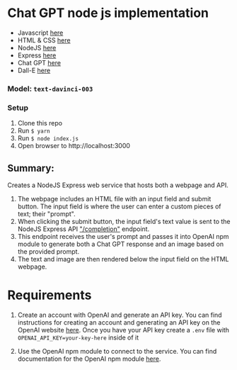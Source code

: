 # Chat GPT node js implementation

- Javascript [here](https://github.com/adriaanbalt/chatgpt/blob/main/public/client.js)
- HTML & CSS [here](https://github.com/adriaanbalt/chatgpt/blob/main/public/index.html)
- NodeJS [here](https://github.com/adriaanbalt/chatgpt/blob/main/index.js)
- Express [here](https://github.com/adriaanbalt/chatgpt/blob/main/index.js#L11)
- Chat GPT [here](https://github.com/adriaanbalt/chatgpt/blob/main/index.js#L28)
- Dall-E [here](https://github.com/adriaanbalt/chatgpt/blob/main/index.js#L44)

### Model: `text-davinci-003`

### Setup

1. Clone this repo
2. Run `$ yarn` 
3. Run `$ node index.js`
4. Open browser to http://localhost:3000

## Summary:

Creates a NodeJS Express web service that hosts both a webpage and API.

1. The webpage includes an HTML file with an input field and submit button.  The input field is where the user can enter a custom pieces of text; their "prompt".
2. When clicking the submit button, the input field's text value is sent to the NodeJS Express API ["/completion"](https://github.com/adriaanbalt/chatgpt/blob/main/index.js#L15) endpoint.  
3. This endpoint receives the user's prompt and passes it into OpenAI npm module to generate both a Chat GPT response and an image based on the provided prompt.
4. The text and image are then rendered below the input field on the HTML webpage.

# Requirements

1. Create an account with OpenAI and generate an API key. You can find instructions for creating an account and generating an API key on the OpenAI website [here](https://beta.openai.com/signup/).  Once you have your API key create a `.env` file with `OPENAI_API_KEY=your-key-here` inside of it

2. Use the OpenAI npm module to connect to the service. You can find documentation for the OpenAI npm module [here](https://www.npmjs.com/package/openai).
